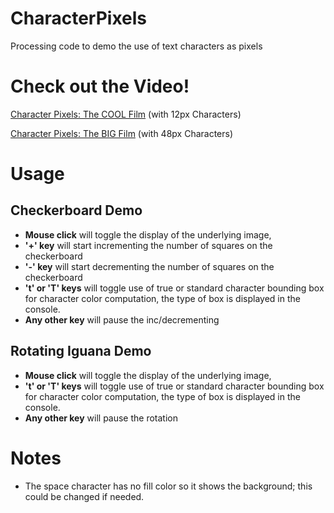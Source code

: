 # CharacterPixels
Processing code to demo the use of text characters as pixels
# Check out the Video!
[Character Pixels: The COOL Film](https://youtu.be/D1C81xTckc4) (with 12px Characters)

[Character Pixels: The BIG Film](https://youtu.be/enDxRxBbZ-4) (with 48px Characters)


# Usage
## Checkerboard Demo
- **Mouse click** will toggle the display of the underlying image,
- **'+' key** will start incrementing the number of squares on the checkerboard
- **'-' key** will start decrementing the number of squares on the checkerboard
- **'t' or 'T' keys** will toggle use of true or standard character bounding box for character color computation, the type of box is displayed in the console.
- **Any other key** will pause the inc/decrementing
## Rotating Iguana Demo
- **Mouse click** will toggle the display of the underlying image,
- **'t' or 'T' keys** will toggle use of true or standard character bounding box for character color computation, the type of box is displayed in the console.
- **Any other key** will pause the rotation


# Notes
 - The space character has no fill color so it shows the background; this could be changed if needed.

